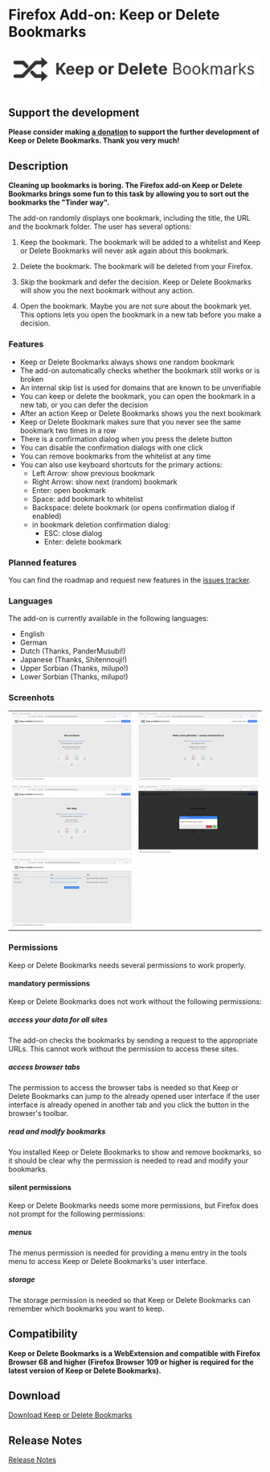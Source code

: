 # Firefox Add-on: Keep or Delete Bookmarks

<img src="src/images/logo-large.png" alt="Logo" width="790" border="0" />

## Support the development

**Please consider making [a donation](https://www.paypal.com/paypalme/agenedia/) to support the further development of
Keep or Delete Bookmarks. Thank you very much!**

## Description

**Cleaning up bookmarks is boring. The Firefox add-on Keep or Delete Bookmarks brings some fun to this task by
allowing you to sort out the bookmarks the "Tinder way".**

The add-on randomly displays one bookmark, including the title, the URL and the bookmark folder. The user has
several options:
 
1) Keep the bookmark. The bookmark will be added to a whitelist and Keep or Delete Bookmarks will never ask again about
this bookmark.

2) Delete the bookmark. The bookmark will be deleted from your Firefox.

3) Skip the bookmark and defer the decision. Keep or Delete Bookmarks will show you the next bookmark without any
action.

4) Open the bookmark. Maybe you are not sure about the bookmark yet. This options lets you open the bookmark in a new
tab before you make a decision.

### Features

- Keep or Delete Bookmarks always shows one random bookmark
- The add-on automatically checks whether the bookmark still works or is broken
- An internal skip list is used for domains that are known to be unverifiable
- You can keep or delete the bookmark, you can open the bookmark in a new tab, or you can defer the decision
- After an action Keep or Delete Bookmarks shows you the next bookmark
- Keep or Delete Bookmark makes sure that you never see the same bookmark two times in a row
- There is a confirmation dialog when you press the delete button
- You can disable the confirmation dialogs with one click
- You can remove bookmarks from the whitelist at any time
- You can also use keyboard shortcuts for the primary actions:
    - Left Arrow: show previous bookmark
    - Right Arrow: show next (random) bookmark
    - Enter: open bookmark
    - Space: add bookmark to whitelist
    - Backspace: delete bookmark (or opens confirmation dialog if enabled)
    - in bookmark deletion confirmation dialog:
        - ESC: close dialog
        - Enter: delete bookmark

### Planned features

You can find the roadmap and request new features in the
[issues tracker](https://github.com/cadeyrn/keep-or-delete-bookmarks/issues).

### Languages

The add-on is currently available in the following languages:

- English
- German
- Dutch (Thanks, PanderMusubi!)
- Japanese (Thanks, Shitennouji!)
- Upper Sorbian (Thanks, milupo!)
- Lower Sorbian (Thanks, milupo!)

### Screenhots

| | |
:-------------------------:|:-------------------------:
![](screenshots/keep-or-delete-bookmarks-en-1.png) | ![](screenshots/keep-or-delete-bookmarks-en-2.png)
![](screenshots/keep-or-delete-bookmarks-en-3.png) | ![](screenshots/keep-or-delete-bookmarks-en-4.png)
![](screenshots/keep-or-delete-bookmarks-en-5.png) |

### Permissions

Keep or Delete Bookmarks needs several permissions to work properly.

#### mandatory permissions

Keep or Delete Bookmarks does not work without the following permissions:

##### access your data for all sites

The add-on checks the bookmarks by sending a request to the appropriate URLs. This cannot work without the permission
to access these sites.

##### access browser tabs

The permission to access the browser tabs is needed so that Keep or Delete Bookmarks can jump to the already opened
user interface if the user interface is already opened in another tab and you click the button in the browser's toolbar.

##### read and modify bookmarks

You installed Keep or Delete Bookmarks to show and remove bookmarks, so it should be clear why the permission is needed
to read and modify your bookmarks.

#### silent permissions

Keep or Delete Bookmarks needs some more permissions, but Firefox does not prompt for the following permissions:

##### menus

The menus permission is needed for providing a menu entry in the tools menu to access Keep or Delete Bookmarks's user
interface.

##### storage

The storage permission is needed so that Keep or Delete Bookmarks can remember which bookmarks you want to keep.

## Compatibility

**Keep or Delete Bookmarks is a WebExtension and compatible with Firefox Browser 68 and higher (Firefox Browser 109 or
higher is required for the latest version of Keep or Delete Bookmarks).**

## Download

[Download Keep or Delete Bookmarks](https://addons.mozilla.org/en-US/firefox/addon/keep-or-delete-bookmarks/)

## Release Notes

[Release Notes](CHANGELOG.md "Release Notes")
